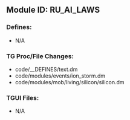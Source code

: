 ## Module ID: RU_AI_LAWS

### Defines:

- N/A

### TG Proc/File Changes:

- code/__DEFINES/text.dm
- code/modules/events/ion_storm.dm
- code/modules/mob/living/silicon/silicon.dm

### TGUI Files:

- N/A
